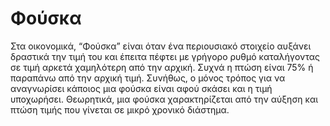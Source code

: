# Φούσκα

Στα οικονομικά, “Φούσκα” είναι όταν ένα περιουσιακό στοιχείο αυξάνει δραστικά την τιμή του και έπειτα πέφτει με γρήγορο ρυθμό καταλήγοντας σε τιμή αρκετά χαμηλότερη από την αρχική. Συχνά η πτώση είναι 75% ή παραπάνω από την αρχική τιμή. Συνήθως, ο μόνος τρόπος για να αναγνωρίσει κάποιος μια φούσκα είναι αφού σκάσει και η τιμή υποχωρήσει. Θεωρητικά, μια φούσκα χαρακτηρίζεται από την αύξηση και πτώση τιμής που γίνεται σε μικρό χρονικό διάστημα.
